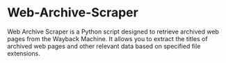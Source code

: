 # Web-Archive-Scraper
Web Archive Scraper is a Python script designed to retrieve archived web pages from the Wayback Machine. It allows you to extract the titles of archived web pages and other relevant data based on specified file extensions.
